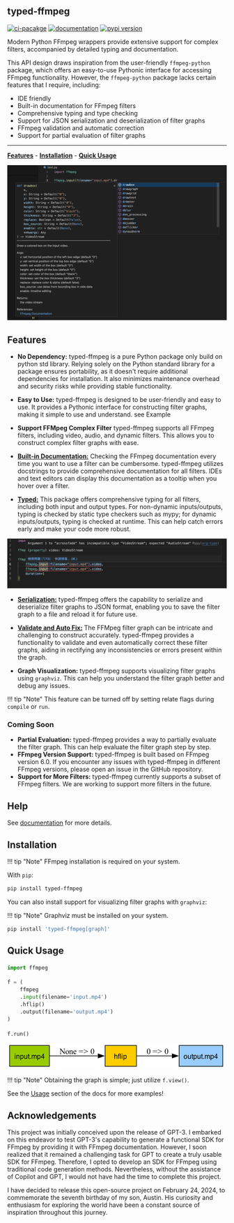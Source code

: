 ## typed-ffmpeg

[![ci-pacakge](https://github.com/livingbio/typed-ffmpeg/actions/workflows/ci-package.yml/badge.svg)](https://github.com/livingbio/typed-ffmpeg/actions?query=workflow%3Aci)
[![documentation](https://img.shields.io/badge/docs-mkdocs%20material-blue.svg?style=flat)](https://livingbio.github.io/typed-ffmpeg/)
[![pypi version](https://img.shields.io/pypi/v/typed-ffmpeg.svg)](https://pypi.org/project/typed-ffmpeg/)

Modern Python FFmpeg wrappers provide extensive support for complex filters, accompanied by detailed typing and documentation.

This API design draws inspiration from the user-friendly `ffmpeg-python` package, which offers an easy-to-use Pythonic interface for accessing FFmpeg functionality. However, the `ffmpeg-python` package lacks certain features that I require, including:

- IDE friendly
- Built-in documentation for FFmpeg filters
- Comprehensive typing and type checking
- Support for JSON serialization and deserialization of filter graphs
- FFmpeg validation and automatic correction
- Support for partial evaluation of filter graphs

---

**[Features](#features)** - **[Installation](#installation)** - **[Quick Usage](#quick-usage)**

![typed-ffmpeg](https://raw.githubusercontent.com/livingbio/typed-ffmpeg/main/docs/media/autocomplete.png)

## Features
- **No Dependency:**
  typed-ffmpeg is a pure Python package only build on python std library. Relying solely on the Python standard library for a package ensures portability, as it doesn't require additional dependencies for installation. It also minimizes maintenance overhead and security risks while providing stable functionality.

- **Easy to Use:**
  typed-ffmpeg is designed to be user-friendly and easy to use. It provides a Pythonic interface for constructing filter graphs, making it simple to use and understand.
  see Example

- **Support FFMpeg Complex Filter**
  typed-ffmpeg supports all FFmpeg filters, including video, audio, and dynamic filters. This allows you to construct complex filter graphs with ease.

- [**Built-in Documentation:**](https://livingbio.github.io/typed-ffmpeg/usage/doc/)
  Checking the FFmpeg documentation every time you want to use a filter can be cumbersome. typed-ffmpeg utilizes docstrings to provide comprehensive documentation for all filters. IDEs and text editors can display this documentation as a tooltip when you hover over a filter.

- [**Typed:**](https://livingbio.github.io/typed-ffmpeg/usage/typed/)
  This package offers comprehensive typing for all filters, including both input and output types. For non-dynamic inputs/outputs, typing is checked by static type checkers such as mypy; for dynamic inputs/outputs, typing is checked at runtime. This can help catch errors early and make your code more robust.

![typed-ffmpeg](https://raw.githubusercontent.com/livingbio/typed-ffmpeg/main/docs/media/typed.png)


- [**Serialization:**](https://livingbio.github.io/typed-ffmpeg/usage/serialize/)
  typed-ffmpeg offers the capability to serialize and deserialize filter graphs to JSON format, enabling you to save the filter graph to a file and reload it for future use.

- [**Validate and Auto Fix:**](https://livingbio.github.io/typed-ffmpeg/usage/validate/)
  The FFMpeg filter graph can be intricate and challenging to construct accurately. typed-ffmpeg provides a functionality to validate and even automatically correct these filter graphs, aiding in rectifying any inconsistencies or errors present within the graph.

- **Graph Visualization:**
  typed-ffmpeg supports visualizing filter graphs using `graphviz`. This can help you understand the filter graph better and debug any issues.


!!! tip "Note"
    This feature can be turned off by setting relate flags during `compile` or `run`.

### Coming Soon
- **Partial Evaluation:**
  typed-ffmpeg provides a way to partially evaluate the filter graph. This can help evaluate the filter graph step by step.
- **FFmpeg Version Support:**
  typed-ffmpeg is built based on FFmpeg version 6.0. If you encounter any issues with typed-ffmpeg in different FFmpeg versions, please open an issue in the GitHub repository.
- **Support for More Filters:**
  typed-ffmpeg currently supports a subset of FFmpeg filters. We are working to support more filters in the future.

## Help

See [documentation](https://livingbio.github.io/typed-ffmpeg/) for more details.

## Installation

!!! tip "Note"
    FFmpeg installation is required on your system.

With `pip`:

```bash
pip install typed-ffmpeg
```

You can also install support for visualizing filter graphs with `graphviz`:

!!! tip "Note"
    Graphviz must be installed on your system.

```bash
pip install 'typed-ffmpeg[graph]'
```


## Quick Usage

```python
import ffmpeg

f = (
    ffmpeg
    .input(filename='input.mp4')
    .hflip()
    .output(filename='output.mp4')
)

f.run()
```
![quickstart](https://raw.githubusercontent.com/livingbio/typed-ffmpeg/main/docs/media/quickstart.png)

!!! tip "Note"
    Obtaining the graph is simple; just utilize `f.view()`.

See the [Usage](https://mkdocstrings.github.io/usage) section of the docs for more examples!

## Acknowledgements

This project was initially conceived upon the release of GPT-3. I embarked on this endeavor to test GPT-3's capability to generate a functional SDK for FFmpeg by providing it with FFmpeg documentation. However, I soon realized that it remained a challenging task for GPT to create a truly usable SDK for FFmpeg. Therefore, I opted to develop an SDK for FFmpeg using traditional code generation methods. Nevertheless, without the assistance of Copilot and GPT, I would not have had the time to complete this project.

I have decided to release this open-source project on February 24, 2024, to commemorate the seventh birthday of my son, Austin. His curiosity and enthusiasm for exploring the world have been a constant source of inspiration throughout this journey.
